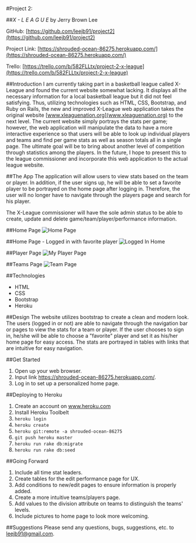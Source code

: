 #Project 2:

##_X - L E A G U E_
by Jerry Brown Lee

GitHub: [https://github.com/leejb91/project2](https://github.com/leejb91/project2)

Project Link: [https://shrouded-ocean-86275.herokuapp.com/](https://shrouded-ocean-86275.herokuapp.com/)

Trello: [https://trello.com/b/582FLLtx/project-2-x-league](https://trello.com/b/582FLLtx/project-2-x-league)

##Introduction
I am currently taking part in a basketball league called X-League and found the current website somewhat lacking. It displays all the necessary information for a local basketball league but it did not feel satisfying. Thus, utilizing technologies such as HTML, CSS, Bootstrap, and Ruby on Rails, the new and improved X-League web application takes the original website [www.xleaguenation.org](www.xleaguenation.org) to the next level. The current website simply portrays the stats per game; however, the web application will manipulate the data to have a more interactive experience so that users will be able to look up individual players and teams and find per game stats as well as season totals all in a single page. The ultimate goal will be to bring about another level of competition through statistics among the players. In the future, I hope to present this to the league commissioner and incorporate this web application to the actual league website.


##The App
The application will allow users to view stats based on the team or player. In addition, if the user signs up, he will be able to set a favorite player to be portrayed on the home page after logging in. Therefore, the user will no longer have to navigate through the players page and search for his player.

The X-League commissioner will have the sole admin status to be able to create, update and delete game/team/player/performance information.

##Home Page
![Home Page](https://i.imgur.com/hthHGLY.png)

##Home Page - Logged in with favorite player
![Logged In Home](https://i.imgur.com/EE2cszB.png)

##Player Page
![My Player Page](https://i.imgur.com/3bnG9gr.png)

##Teams Page
![Team Page](https://i.imgur.com/uiJyMpS.png)


##Technologies
- HTML
- CSS
- Bootstrap
- Heroku

##Design
The website utilizes bootstrap to create a clean and modern look. The users (logged in or not) are able to navigate through the navigation bar or pages to view the stats for a team or player. If the user chooses to sign in, he/she will be able to choose a "favorite" player and set it as his/her home page for easy access. The stats are portrayed in tables with links that are intuitive for easy navigation.

##Get Started
1. Open up your web browser.
2. Input link https://shrouded-ocean-86275.herokuapp.com/.
3. Log in to set up a personalized home page.

##Deploying to Heroku

1. Create an account on www.heroku.com
2. Install Heroku Toolbelt
3. ```heroku login```
4. ```heroku create```
5. ```heroku git:remote -a shrouded-ocean-86275```
6. ```git push heroku master```
7. ```heroku run rake db:migrate```
8. ```heroku run rake db:seed```


##Going Forward
1. Include all time stat leaders.
2. Create tables for the edit performance page for UX.
3. Add conditions to new/edit pages to ensure information is properly added.
4. Create a more intuitive teams/players page.
5. Add values to the division attribute on teams to distinguish the teams' levels.
2. Include pictures to home page to look more welcoming.

##Suggestions
Please send any questions, bugs, suggestions, etc. to leejb91@gmail.com.